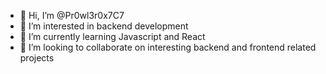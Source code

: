 - 👋 Hi, I’m @Pr0wl3r0x7C7
- 👀 I’m interested in backend development
- 🌱 I’m currently learning Javascript and React
- 💞️ I’m looking to collaborate on interesting backend and frontend related projects
